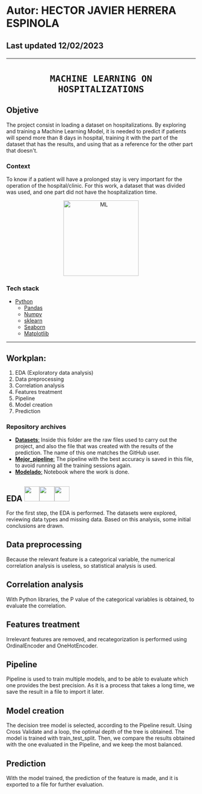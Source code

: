 
## <h1> **Autor: HECTOR JAVIER HERRERA ESPINOLA** </h1>

## Last updated 12/02/2023<hr>  

### <h1 align="center">**`MACHINE LEARNING ON HOSPITALIZATIONS`**</h1>


## **Objetive**
The project consist in loading a dataset on hospitalizations. By exploring and training a Machine Learning Model, it is needed to predict if patients will spend more than 8 days in hospital, training it with the part of the dataset that has the results, and using that as a reference for the other part that doesn't. 


### Context
To know if a patient will have a prolonged stay is very important for the operation of the hospital/clinic. For this work, a dataset that was divided was used, and one part did not have the hospitalization time.

<p align="center"> <img alt="ML" src="https://ml2analytics.files.wordpress.com/2020/04/digits-dataset-scikit-learn-machine-learning-python-tutorial.png" height=200px> 

### Tech stack
* [Python](https://docs.python.org/3/)
    * [Pandas](https://pandas.pydata.org/)
    * [Numpy](https://numpy.org)
    * [sklearn](https://scikit-learn.org/stable/index.html)  
    * [Seaborn](https://seaborn.pydata.org)
    * [Matplotlib](https://matplotlib.org)

<hr>

## Workplan:
1. EDA (Exploratory data analysis)
2. Data preprocessing
3. Correlation analysis
4. Features treatment
5. Pipeline
6. Model creation
7. Prediction

### Repository archives
- [**Datasets**:](./Datasets/) Inside this folder are the raw files used to carry out the project, and also the file that was created with the results of the prediction. The name of this one matches the GitHub user.
- [**Mejor_pipeline**:](./Mejor_pipeline.pkl) The pipeline with the best accuracy is saved in this file, to avoid running all the training sessions again.
- [**Modelado**:](./Modelado.ipynb) Notebook where the work is done.


## EDA <img src="https://cdn.jsdelivr.net/gh/devicons/devicon/icons/python/python-original.svg" width=40px height=40px/><img src="https://cdn.jsdelivr.net/gh/devicons/devicon/icons/jupyter/jupyter-original-wordmark.svg" width=40px height=40px/><img src="https://cdn.jsdelivr.net/gh/devicons/devicon/icons/pandas/pandas-original.svg" width=40px height=40px/>
For the first step, the EDA is performed. The datasets were explored, reviewing data types and missing data. Based on this analysis, some initial conclusions are drawn.

## Data preprocessing
Because the relevant feature is a categorical variable, the numerical correlation analysis is useless, so statistical analysis is used.

## Correlation analysis
With Python libraries, the P value of the categorical variables is obtained, to evaluate the correlation.

## Features treatment
Irrelevant features are removed, and recategorization is performed using OrdinalEncoder and OneHotEncoder.

## Pipeline
Pipeline is used to train multiple models, and to be able to evaluate which one provides the best precision. As it is a process that takes a long time, we save the result in a file to import it later.

## Model creation
The decision tree model is selected, according to the Pipeline result. Using Cross Validate and a loop, the optimal depth of the tree is obtained. The model is trained with train_test_split. Then, we compare the results obtained with the one evaluated in the Pipeline, and we keep the most balanced.

## Prediction
With the model trained, the prediction of the feature is made, and it is exported to a file for further evaluation.
